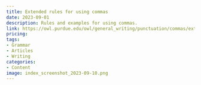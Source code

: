 ```yaml
---
title: Extended rules for using commas
date: 2023-09-01
description: Rules and examples for using commas. 
link: https://owl.purdue.edu/owl/general_writing/punctuation/commas/extended_rules_for_commas.html
pricing: 
tags: 
- Grammar
- Articles
- Writing
categories: 
- Content
image: index_screenshot_2023-09-10.png
---
```

